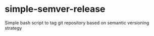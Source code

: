 # simple-semver-release
Simple bash script to tag git repository based on semantic versioning strategy
